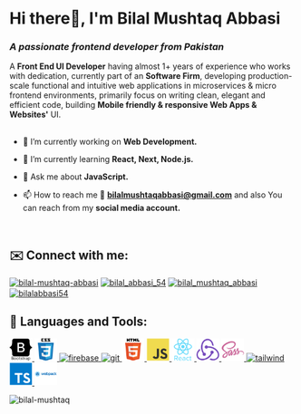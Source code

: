 <h1>Hi there👋, I'm Bilal Mushtaq Abbasi</h1>
<h3><i>A passionate frontend developer from Pakistan</i></h3>

A **Front End UI Developer** having almost 1+ years of experience who works with dedication, currently part of an **Software Firm**, developing production-scale functional and intuitive web applications in microservices & micro frontend environments, primarily focus on writing clean, elegant and efficient code, building **Mobile friendly & responsive Web Apps & Websites'** UI.
<br />
<br />


- 🔭 I’m currently working on **Web Development.**

- 🌱 I’m currently learning **React, Next, Node.js.**

- 💬 Ask me about **JavaScript.**

- 📫 How to reach me :email: **bilalmushtaqabbasi@gmail.com** and also You can reach from my **social media account.**
<br />

<!-- <h3 align="left", text-align="center">:envelope: Connect with me:</h3> -->
## :envelope: Connect with me:
<p align="left">
<a href="https://www.linkedin.com/in/bilal-mushtaq-abbasi-726135208/" target="blank"><img align="center" src="https://raw.githubusercontent.com/rahuldkjain/github-profile-readme-generator/master/src/images/icons/Social/linked-in-alt.svg" alt="bilal-mushtaq-abbasi" height="30" width="40" /></a>
<a href="https://www.facebook.com/people/BiLal-AbbaSi/100009073344300/?mibextid=ZbWKwL" target="blank"><img align="center" src="https://raw.githubusercontent.com/rahuldkjain/github-profile-readme-generator/master/src/images/icons/Social/facebook.svg" alt="bilal_abbasi_54" height="30" width="40" /></a>
<a href="https://instagram.com/bilal_mushtaq_abbasi" target="blank"><img align="center" src="https://raw.githubusercontent.com/rahuldkjain/github-profile-readme-generator/master/src/images/icons/Social/instagram.svg" alt="bilal_mushtaq_abbasi" height="30" width="40" /></a>
<a href="https://twitter.com/bilalAbbasi54?t=xLhsN7xs9X1FZg55kQUyBA&s=09" target="blank"><img align="center" src="https://raw.githubusercontent.com/rahuldkjain/github-profile-readme-generator/master/src/images/icons/Social/twitter.svg" alt="bilalabbasi54" height="30" width="40" /></a>
</p>

## :toolbox: Languages and Tools:
<p align="left"> <a href="https://getbootstrap.com" target="_blank" rel="noreferrer"> <img src="https://raw.githubusercontent.com/devicons/devicon/master/icons/bootstrap/bootstrap-plain-wordmark.svg" alt="bootstrap" width="40" height="40"/> </a> <a href="https://www.w3schools.com/css/" target="_blank" rel="noreferrer"> <img src="https://raw.githubusercontent.com/devicons/devicon/master/icons/css3/css3-original-wordmark.svg" alt="css3" width="40" height="40"/> </a> <a href="https://firebase.google.com/" target="_blank" rel="noreferrer"> <img src="https://www.vectorlogo.zone/logos/firebase/firebase-icon.svg" alt="firebase" width="40" height="40"/> </a> <a href="https://git-scm.com/" target="_blank" rel="noreferrer"> <img src="https://www.vectorlogo.zone/logos/git-scm/git-scm-icon.svg" alt="git" width="40" height="40"/> </a> <a href="https://www.w3.org/html/" target="_blank" rel="noreferrer"> <img src="https://raw.githubusercontent.com/devicons/devicon/master/icons/html5/html5-original-wordmark.svg" alt="html5" width="40" height="40"/> </a> <a href="https://developer.mozilla.org/en-US/docs/Web/JavaScript" target="_blank" rel="noreferrer"> <img src="https://raw.githubusercontent.com/devicons/devicon/master/icons/javascript/javascript-original.svg" alt="javascript" width="40" height="40"/> </a> <a href="https://reactjs.org/" target="_blank" rel="noreferrer"> <img src="https://raw.githubusercontent.com/devicons/devicon/master/icons/react/react-original-wordmark.svg" alt="react" width="40" height="40"/> </a> <a href="https://redux.js.org" target="_blank" rel="noreferrer"> <img src="https://raw.githubusercontent.com/devicons/devicon/master/icons/redux/redux-original.svg" alt="redux" width="40" height="40"/> </a> <a href="https://sass-lang.com" target="_blank" rel="noreferrer"> <img src="https://raw.githubusercontent.com/devicons/devicon/master/icons/sass/sass-original.svg" alt="sass" width="40" height="40"/> </a> <a href="https://tailwindcss.com/" target="_blank" rel="noreferrer"> <img src="https://www.vectorlogo.zone/logos/tailwindcss/tailwindcss-icon.svg" alt="tailwind" width="40" height="40"/> </a> <a href="https://www.typescriptlang.org/" target="_blank" rel="noreferrer"> <img src="https://raw.githubusercontent.com/devicons/devicon/master/icons/typescript/typescript-original.svg" alt="typescript" width="40" height="40"/> </a> <a href="https://webpack.js.org" target="_blank" rel="noreferrer"> <img src="https://raw.githubusercontent.com/devicons/devicon/d00d0969292a6569d45b06d3f350f463a0107b0d/icons/webpack/webpack-original-wordmark.svg" alt="webpack" width="40" height="40"/> </a> </p>


<p align="left"> <img src="https://komarev.com/ghpvc/?username=bilal-mushtaq&label=Profile%20views&color=0e75b6&style=flat" alt="bilal-mushtaq" /> </p>


